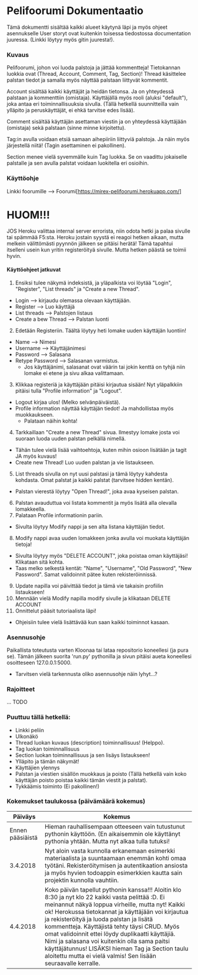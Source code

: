 # Pelifoorumi Dokumentaatio 
Tämä dokumentti sisältää kaikki alueet käytynä läpi ja myös ohjeet asennukselle
User storyt ovat kuitenkin toisessa tiedostossa documentation juuressa. (Linkki löytyy myös gitin juuresta!).

### Kuvaus
Pelifoorumi, johon voi luoda palstoja ja jättää kommentteja!
Tietokannan luokkia ovat (Thread, Account, Comment, Tag, Section)!
Thread käsittelee palstan tiedot ja samalla myös näyttää palstaan liittyvät kommentit.

Account sisältää kaikki käyttäjät ja heidän tietonsa. Ja on yhteydessä palstaan ja kommenttiin (omistaja).
Käyttäjällä myös rooli (aluksi "default"), joka antaa eri toiminnallisuuksia sivulla. (Tällä hetkellä suunnitteilla vain ylläpito ja peruskäyttäjät, ei ehkä tarvitse edes lisää).

Comment sisältää käyttäjän asettaman viestin ja on yhteydessä käyttäjään (omistaja) sekä palstaan (sinne minne kirjoitettu).

Tag:in avulla voidaan etsiä samaan aihepiiriin liittyviä palstoja. Ja näin myös järjestellä niitä!
(Tagin asettaminen ei pakollinen).

Section menee vielä syvemmälle kuin Tag luokka. Se on vaadittu jokaiselle palstalle ja sen avulla palstat voidaan luokitella eri osioihin. 

### Käyttöohje
Linkki foorumille --> Foorumi[https://mirex-pelifoorumi.herokuapp.com/]

# HUOM!!!
JOS Heroku valittaa internal server errorista, niin odota hetki ja palaa sivulle tai spämmää F5:sta. Heroku jostain syystä ei reagoi hetken aikaan, mutta melkein välittömästi pyynnön jälkeen se pitäisi herätä! Tämä tapahtui itselleni usein kun yritin registeröityä sivulle. Mutta hetken päästä se toimii hyvin.

#### Käyttöohjeet jatkuvat

1. Ensiksi tulee näkymä indeksistä, ja yläpalkista voi löytää "Login", "Register", "List threads" ja "Create a new Thread".
- Login --> kirjaudu olemassa olevaan käyttäjään.
- Register --> Luo käyttäjä
- List threads --> Palstojen listaus
- Create a bew Thread --> Palstan luonti
2. Edetään Registeriin. Täältä löytyy heti lomake uuden käyttäjän luontiin!
- Name --> Nimesi
- Username --> Käyttäjänimesi
- Password --> Salasana
- Retype Password --> Salasanan varmistus.
  - Jos käyttäjänimi, salasanat ovat väärin tai jokin kenttä on tyhjä niin lomake ei etene ja sivu alkaa valittamaan.
3. Klikkaa registeriä ja käyttäjään pitäisi kirjautua sisään! Nyt yläpalkkiin pitäisi tulla "Profile information" ja "Logout".
- Logout kirjaa ulos! (Melko selvänpäiväistä).
- Profile information näyttää käyttäjän tiedot! Ja mahdollistaa myös muokkaukseen.
  - Palataan näihin kohta!
4. Tarkkaillaan "Create a new Thread" sivua. Ilmestyy lomake josta voi suoraan luoda uuden palstan pelkällä nimellä.
  - Tähän tulee vielä lisää vaihtoehtoja, kuten mihin osioon lisätään ja tagit JA myös kuvaus!
- Create new Thread! Luo uuden palstan ja vie listaukseen.
5. List threads sivulla on nyt uusi palstasi ja tämä löytyy kahdesta kohdasta. Omat palstat ja kaikki palstat (tarvitsee hidden kentän).
- Palstan vierestä löytyy "Open Thread!", joka avaa kyseisen palstan.
6. Palstan avauduttua voi listata kommentit ja myös lisätä alla olevalla lomakkeella.
7. Palataan Profile informationin pariin.
- Sivulta löytyy Modify nappi ja sen alta listana käyttäjän tiedot.
8. Modify nappi avaa uuden lomakkeen jonka avulla voi muokata käyttäjän tietoja!
- Sivulta löytyy myös "DELETE ACCOUNT", joka poistaa oman käyttäjäsi! Klikataan sitä kohta.
- Taas melko selkestä kentät: "Name", "Username", "Old Password", "New Password".  Samat validoinnit pätee kuten rekisteröinnissä.
9. Update napilla voi päivittää tiedot ja tämä vie takaisin profiilin listaukseen!
10. Mennään vielä Modify napilla modify sivulle ja klikataan DELETE ACCOUNT
11. Onnittelut pääsit tutoriaalista läpi!
- Ohjeisiin tulee vielä lisättävää kun saan kaikki toiminnot kasaan.

### Asennusohje
Paikallista toteutusta varten Kloonaa tai lataa repositorio koneellesi (ja pura se).
Tämän jälkeen suorita 'run.py' pythonilla ja sivun pitäisi aueta koneellesi osoitteseen 127.0.0.1:5000.
- Tarvitsen vielä tarkennusta oliko asennusohje näin lyhyt...?

### Rajoitteet
... TODO

### Puuttuu tällä hetkellä:
- Linkki peliin
- Ulkonäkö
- Thread luokan kuvaus (description) toiminnallisuus! (Helppo).
- Tag luokan toiminnallisuus
- Section luokan toiminnallisuus ja sen lisäys listaukseen!
- Ylläpito ja tämän näkymät!
- Käyttäjien ylennys
- Palstan ja viestien sisällön muokkaus ja poisto (Tällä hetkellä vain koko käyttäjän poisto poistaa kaikki tämän viestit ja palstat).
- Tykkäämis toiminto (Ei pakollinen!)



### Kokemukset taulukossa (päivämäärä  kokemus)
|Päiväys|Kokemus|
-|-|
Ennen pääsiäistä | Hieman rauhallisempaan otteeseen vain tutustunut pythonin käyttöön. (En aikaisemmin ole käyttänyt pythonia yhtään. Mutta nyt alkaa tulla tutuksi!
3.4.2018 | Nyt aloin vasta kunnolla erkanemaan esimerkki materiaalista ja suuntaamaan enemmän kohti omaa työtäni. Rekisteröitymisen ja autentikaation ansiosta ja myös hyvien todoappin esimerkkien kautta sain projektin kunnolla vauhtiin.
4.4.2018 | Koko päivän tapellut pythonin kanssa!!! Aloitin klo 8:30 ja nyt klo 22 kaikki vasta pelittää :D. Ei meinannut näkyä loppua virheille, mutta nyt! Kaikki ok! Herokussa tietokannat ja käyttäjään voi kirjautua ja rekisteröityä ja luoda palstan ja lisätä kommentteja. Käyttäjistä tehty täysi CRUD. Myös omat validoinnit ettei löydy duplikaatti käyttäjiä. Nimi ja salasana voi kuitenkin olla sama paitsi käyttäjätunnus! LISÄKSI hieman Tag ja Section taulu aloitettu mutta ei vielä valmis! Sen lisään seuraavalle kerralle.

